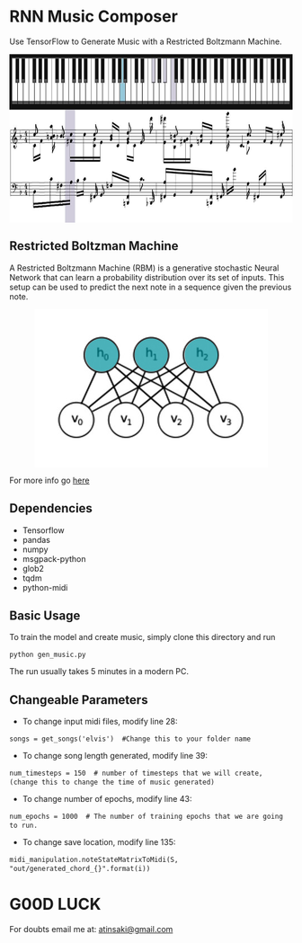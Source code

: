 # RNN Music Composer
Use TensorFlow to Generate Music with a Restricted Boltzmann Machine.
<p align="center">
<img src="https://github.com/crypto-code/Music-Generator/blob/master/assets/music.JPG" width="800" height="300" align="middle" />   </p>

## Restricted Boltzman Machine
A Restricted Boltzmann Machine (RBM) is a generative stochastic Neural Network that can learn a probability distribution over its set of inputs. This setup can be used to predict the next note in a sequence given the previous note.
<p align="center">
<img src="https://github.com/crypto-code/Music-Generator/blob/master/assets/model.png" align="middle" />   </p>

For more info go [here](https://rubikscode.net/2018/10/01/introduction-to-restricted-boltzmann-machines/)

## Dependencies

  * Tensorflow
  * pandas
  * numpy
  * msgpack-python
  * glob2
  * tqdm 
  * python-midi

## Basic Usage
To train the model and create music, simply clone this directory and run
```
python gen_music.py
```
The run usually takes 5 minutes in a modern PC.

## Changeable Parameters
* To change input midi files, modify line 28:
```
songs = get_songs('elvis')  #Change this to your folder name
```

* To change song length generated, modify line 39:
```
num_timesteps = 150  # number of timesteps that we will create, (change this to change the time of music generated)
```

* To change number of epochs, modify line 43:
```
num_epochs = 1000  # The number of training epochs that we are going to run.
```

* To change save location, modify line 135:
```
midi_manipulation.noteStateMatrixToMidi(S, "out/generated_chord_{}".format(i))
```

# G00D LUCK

For doubts email me at:
atinsaki@gmail.com

